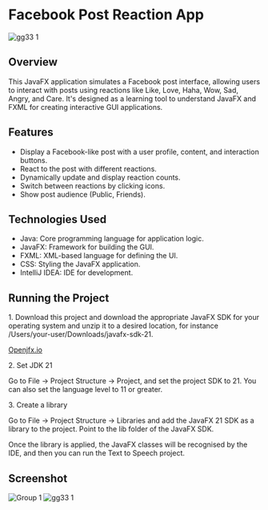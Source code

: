 
<h1>Facebook Post Reaction App</h1>

![gg33 1](https://github.com/user-attachments/assets/cf177c64-6bdb-4216-9b50-b1fa32eabdcb)

<h2>Overview</h2>
This JavaFX application simulates a Facebook post interface, allowing users to interact with posts using reactions like Like, Love, Haha, Wow, Sad, Angry, and Care. It's designed as a learning tool to understand JavaFX and FXML for creating interactive GUI applications.
<h2>Features</h2>
<ul>
  <li>Display a Facebook-like post with a user profile, content, and interaction buttons.</li>
  <li>React to the post with different reactions.</li>
  <li>Dynamically update and display reaction counts.</li>
  <li>Switch between reactions by clicking icons.</li>
  <li>Show post audience (Public, Friends).</li>
</ul>  
<h2>Technologies Used</h2>
<ul>
  <li>Java: Core programming language for application logic.</li>
  <li>JavaFX: Framework for building the GUI.</li>
  <li>FXML: XML-based language for defining the UI.</li>
  <li>CSS: Styling the JavaFX application.</li>
  <li>IntelliJ IDEA: IDE for development.</li>
</ul>  

<h2>Running the Project</h2>
<p>1. Download this project and download the appropriate JavaFX SDK for your operating system and unzip it to a desired location, for instance /Users/your-user/Downloads/javafx-sdk-21.</p>
<a href="https://openjfx.io/index.html" target="_blank">Openjfx.io</a>

<p>2. Set JDK 21</p>
<p>Go to File -> Project Structure -> Project, and set the project SDK to 21. You can also set the language level to 11 or greater.</p>

<p>3. Create a library</p>
<p>Go to File -> Project Structure -> Libraries and add the JavaFX 21 SDK as a library to the project. Point to the lib folder of the JavaFX SDK.</p>
<p>Once the library is applied, the JavaFX classes will be recognised by the IDE, and then you can run the Text to Speech project.</p>


<h2>Screenshot</h2>

![Group 1](https://github.com/user-attachments/assets/039d2126-53ac-4968-a02c-daeea0ee660d)
![gg33 1](https://github.com/user-attachments/assets/cf177c64-6bdb-4216-9b50-b1fa32eabdcb)











